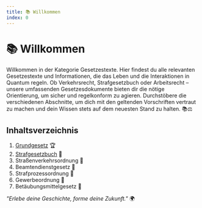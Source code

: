 ```yaml
---
title: 📚 Willkommen
index: 0
---
```


# 📚 Willkommen
Willkommen in der Kategorie Gesetzestexte. Hier findest du alle relevanten Gesetzestexte und Informationen, die das Leben und die Interaktionen in Quantum regeln. Ob Verkehrsrecht, Strafgesetzbuch oder Arbeitsrecht – unsere umfassenden Gesetzesdokumente bieten dir die nötige Orientierung, um sicher und regelkonform zu agieren. Durchstöbere die verschiedenen Abschnitte, um dich mit den geltenden Vorschriften vertraut zu machen und dein Wissen stets auf dem neuesten Stand zu halten. 📚⚖️

## Inhaltsverzeichnis
1. [Grundgesetz](https://quantum-wiki.pages.dev/gesetze/grundgesetz) 🏆
2. [Strafgesetzbuch](https://quantum-wiki.pages.dev/gesetze/strafgesetzbuch.html) 📕
3. Straßenverkehrsordnung 📙
4. Beamtendienstgesetz 📘
5. Strafprozessordnung 📗
6. Gewerbeordnung 📒
7. Betäubungsmittelgesetz 💊

*"Erlebe deine Geschichte, forme deine Zukunft."* 🌍
